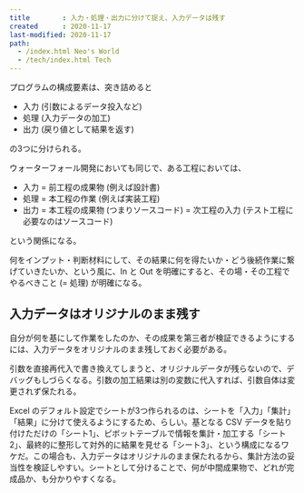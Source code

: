 ```yaml
---
title        : 入力・処理・出力に分けて捉え、入力データは残す
created      : 2020-11-17
last-modified: 2020-11-17
path:
  - /index.html Neo's World
  - /tech/index.html Tech
---
```


プログラムの構成要素は、突き詰めると

- 入力 (引数によるデータ投入など)
- 処理 (入力データの加工)
- 出力 (戻り値として結果を返す)

の3つに分けられる。

ウォーターフォール開発においても同じで、ある工程においては、

- 入力 = 前工程の成果物 (例えば設計書)
- 処理 = 本工程の作業 (例えば実装工程)
- 出力 = 本工程の成果物 (つまりソースコード) = 次工程の入力 (テスト工程に必要なのはソースコード)

という関係になる。

何をインプット・判断材料にして、その結果に何を得たいか・どう後続作業に繋げていきたいか、という風に、In と Out を明確にすると、その場・その工程でやるべきこと (= 処理) が明確になる。


## 入力データはオリジナルのまま残す

自分が何を基にして作業をしたのか、その成果を第三者が検証できるようにするには、入力データをオリジナルのまま残しておく必要がある。

引数を直接再代入で書き換えてしまうと、オリジナルデータが残らないので、デバッグもしづらくなる。引数の加工結果は別の変数に代入すれば、引数自体は変更されず保たれる。

Excel のデフォルト設定でシートが3つ作られるのは、シートを「入力」「集計」「結果」に分けて使えるようにするため、らしい。基となる CSV データを貼り付けただけの「シート1」、ピボットテーブルで情報を集計・加工する「シート2」、最終的に整形して対外的に結果を見せる「シート3」、という構成になるワケだ。この場合も、入力データはオリジナルのまま保たれるから、集計方法の妥当性を検証しやすい。シートとして分けることで、何が中間成果物で、どれが完成品か、も分かりやすくなる。

